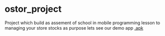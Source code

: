 # ostor_project
Project which build as assement of school in mobile programming lesson
to managing your store stocks as purpose 
lets see our demo app [.apk]([https://github.com/zzerafah/ostor/app-release.apk](https://github.com/zzerafah/ostor/blob/master/app-release.apk)https://github.com/zzerafah/ostor/blob/master/app-release.apk)
